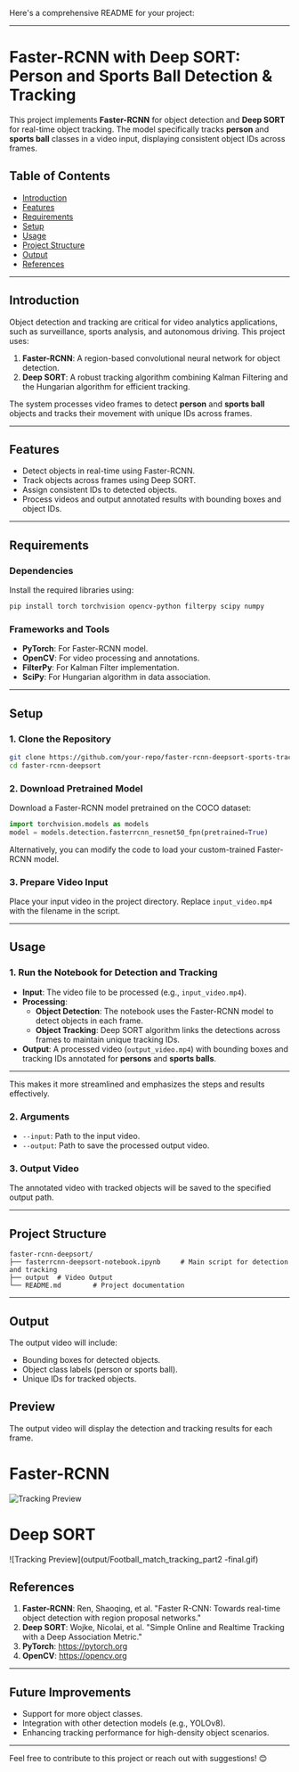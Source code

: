 Here's a comprehensive README for your project:

---

# Faster-RCNN with Deep SORT: Person and Sports Ball Detection & Tracking

This project implements **Faster-RCNN** for object detection and **Deep SORT** for real-time object tracking. The model specifically tracks **person** and **sports ball** classes in a video input, displaying consistent object IDs across frames.

## Table of Contents

- [Introduction](#introduction)
- [Features](#features)
- [Requirements](#requirements)
- [Setup](#setup)
- [Usage](#usage)
- [Project Structure](#project-structure)
- [Output](#output)
- [References](#references)

---

## Introduction

Object detection and tracking are critical for video analytics applications, such as surveillance, sports analysis, and autonomous driving. This project uses:

1. **Faster-RCNN**: A region-based convolutional neural network for object detection.
2. **Deep SORT**: A robust tracking algorithm combining Kalman Filtering and the Hungarian algorithm for efficient tracking.

The system processes video frames to detect **person** and **sports ball** objects and tracks their movement with unique IDs across frames.

---

## Features

- Detect objects in real-time using Faster-RCNN.
- Track objects across frames using Deep SORT.
- Assign consistent IDs to detected objects.
- Process videos and output annotated results with bounding boxes and object IDs.

---

## Requirements

### Dependencies

Install the required libraries using:

```bash
pip install torch torchvision opencv-python filterpy scipy numpy
```

### Frameworks and Tools

- **PyTorch**: For Faster-RCNN model.
- **OpenCV**: For video processing and annotations.
- **FilterPy**: For Kalman Filter implementation.
- **SciPy**: For Hungarian algorithm in data association.

---

## Setup

### 1. Clone the Repository

```bash
git clone https://github.com/your-repo/faster-rcnn-deepsort-sports-tracking.git
cd faster-rcnn-deepsort
```

### 2. Download Pretrained Model

Download a Faster-RCNN model pretrained on the COCO dataset:

```python
import torchvision.models as models
model = models.detection.fasterrcnn_resnet50_fpn(pretrained=True)
```

Alternatively, you can modify the code to load your custom-trained Faster-RCNN model.

### 3. Prepare Video Input

Place your input video in the project directory. Replace `input_video.mp4` with the filename in the script.

---

## Usage


### 1. Run the Notebook for Detection and Tracking

- **Input**: The video file to be processed (e.g., `input_video.mp4`).
- **Processing**:  
  - **Object Detection**: The notebook uses the Faster-RCNN model to detect objects in each frame.  
  - **Object Tracking**: Deep SORT algorithm links the detections across frames to maintain unique tracking IDs.  
- **Output**: A processed video (`output_video.mp4`) with bounding boxes and tracking IDs annotated for **persons** and **sports balls**.

---

This makes it more streamlined and emphasizes the steps and results effectively.
### 2. Arguments

- `--input`: Path to the input video.
- `--output`: Path to save the processed output video.

### 3. Output Video

The annotated video with tracked objects will be saved to the specified output path.

---

## Project Structure

```
faster-rcnn-deepsort/
├── fasterrcnn-deepsort-notebook.ipynb     # Main script for detection and tracking
├── output  # Video Output
└── README.md        # Project documentation
```

---

## Output

The output video will include:

- Bounding boxes for detected objects.
- Object class labels (person or sports ball).
- Unique IDs for tracked objects.



## Preview


The output video will display the detection and tracking results for each frame.
# Faster-RCNN
![Tracking Preview](output/Football_match_part1-final.gif)
# Deep SORT
![Tracking Preview](output/Football_match_tracking_part2 -final.gif)

## References

1. **Faster-RCNN**: Ren, Shaoqing, et al. "Faster R-CNN: Towards real-time object detection with region proposal networks."
2. **Deep SORT**: Wojke, Nicolai, et al. "Simple Online and Realtime Tracking with a Deep Association Metric."
3. **PyTorch**: https://pytorch.org
4. **OpenCV**: https://opencv.org

---

## Future Improvements

- Support for more object classes.
- Integration with other detection models (e.g., YOLOv8).
- Enhancing tracking performance for high-density object scenarios.

---

Feel free to contribute to this project or reach out with suggestions! 😊

